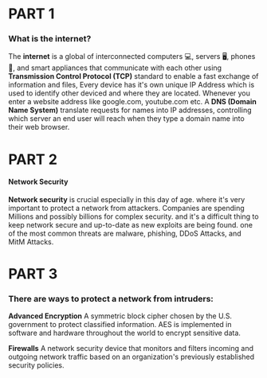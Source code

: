 # PART 1
### What is the internet?

The **internet** is a global of interconnected computers 💻, servers 🖥️, phones📱, and smart appliances that communicate with each other using **Transmission Control Protocol (TCP)** standard to enable a fast exchange of information and files, Every device has it's own unique IP Address which is used to identify other deviced and where they are located. Whenever you enter a website address like google.com, youtube.com etc. A **DNS (Domain Name System)** translate requests for names into IP addresses, controlling which server an end user will reach when they type a domain name into their web browser.

# PART 2
#### Network Security

**Network security** is crucial especially in this day of age. where it's very important to protect a network from attackers. Companies are spending Millions and possibly billions for complex security. and it's a difficult thing to keep network secure and up-to-date as new exploits are being found. one of the most common threats are malware, phishing, DDoS Attacks, and MitM Attacks.

# PART 3

### There are ways to protect a network from intruders:

**Advanced Encryption**
A symmetric block cipher chosen by the U.S. government to protect classified information. AES is implemented in software and hardware throughout the world to encrypt sensitive data.

**Firewalls**
A network security device that monitors and filters incoming and outgoing network traffic based on an organization's previously established security policies.